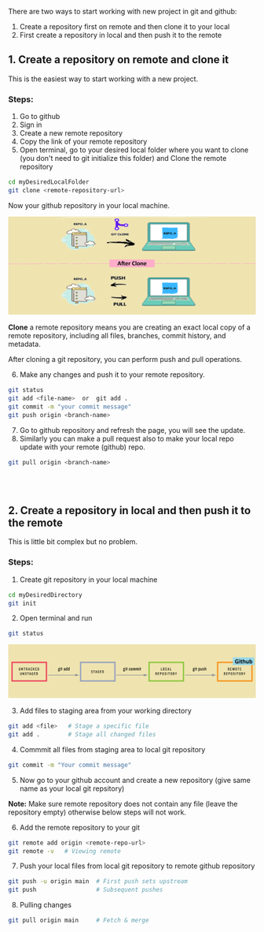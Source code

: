 There are two ways to start working with new project in git and github:
1. Create a repository first on remote and then clone it to your local
2. First create a repository in local and then push it to the remote

## 1. Create a repository on remote and clone it
This is the easiest way to start working with a new project.

### Steps:
1. Go to github
2. Sign in
3. Create a new remote repository
4. Copy the link of your remote repository
5. Open terminal, go to your desired local folder where you want to clone (you don't need to git initialize this folder) and Clone the remote repository
```bash
cd myDesiredLocalFolder
git clone <remote-repository-url>
```
Now your github repository in your local machine. 

![alt text](Images/clone-git-repository.png)

**Clone** a remote repository means you are creating an exact local copy of a remote repository, including all files, branches, commit history, and metadata.

After cloning a git repository, you can perform push and pull operations.

6. Make any changes and push it to your remote repository.
```bash
git status
git add <file-name>  or  git add .
git commit -m "your commit message"
git push origin <branch-name>
```
7. Go to github repository and refresh the page, you will see the update.
8. Similarly you can make a pull request also to make your local repo update with your remote (github) repo.

```bash
git pull origin <branch-name>
```

<br/>
<br/>

## 2. Create a repository in local and then push it to the remote
This is little bit complex but no problem.

### Steps:
1. Create git repository in your local machine
```bash
cd myDesiredDirectory
git init
```
2. Open terminal and run 
```bash
git status
```

![alt text](Images/git-add-commit-push.png)

3. Add files to staging area from your working directory

```bash
git add <file>   # Stage a specific file
git add .        # Stage all changed files
```

4. Commmit all files from staging area to local git repository
```bash
git commit -m "Your commit message"
```

5. Now go to your github account and create a new repository (give same name as your local git repsitory)

**Note:** Make sure remote repository does not contain any file (leave the repository empty) otherwise below steps will not work.

6. Add the remote repository to your git
```bash
git remote add origin <remote-repo-url>
git remote -v   # Viewing remote
```

7. Push your local files from local git repository to remote github repository
```bash
git push -u origin main  # First push sets upstream
git push                 # Subsequent pushes
```

8. Pulling changes
```bash
git pull origin main     # Fetch & merge
```